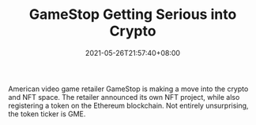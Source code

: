 ﻿---
title: "GameStop Getting Serious into Crypto"
date: 2021-05-26T21:57:40+08:00
lastmod: 2021-05-26T16:45:40+08:00
draft: false
authors: ["Elfin"]
description: "American video game retailer GameStop is making a move into the crypto and NFT space. The retailer announced its own NFT project, while also registering a token on the Ethereum blockchain. Not entirely unsurprising, the token ticker is GME."
featuredImage: "gamestop-getting-serious-into-crypto.png"
tags: ["Virtual World","Play to Earn"]
categories: ["news"]
news: ["Virtual World"]
weight: 
lightgallery: true
pinned: false
recommend: false
recommend1: false
---

American video game retailer GameStop is making a move into the crypto and NFT space. The retailer announced its own NFT project, while also registering a token on the Ethereum blockchain. Not entirely unsurprising, the token ticker is GME.

<!--more-->

